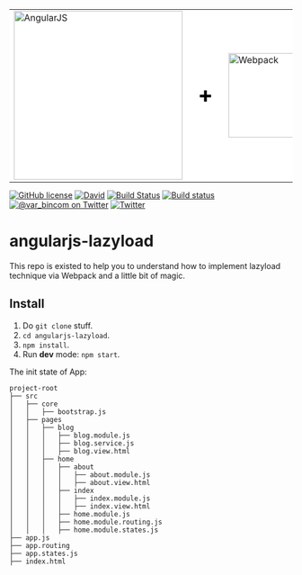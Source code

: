 <table bgcolor="#fff" border="0" width="100%" style="margin: 0; border: 0; width: 100%;">
  <tr valign="middle">
    <td border="0">
      <a href="https://angularjs.org/" target="_blank">
        <img width="300" heigth="200" src="https://angularjs.org/img/AngularJS-large.png" alt="AngularJS">
      </a>
    </td>
    <td border="0" style="font-size: 2.5em; color: #000;">
      <strong>+</strong>
    </td>
    <td border="0">
      <a href="https://github.com/webpack/webpack" target="_blank">
        <img width="150" heigth="200" src="https://webpack.js.org/assets/icon-square-big.svg" alt="Webpack">
      </a>
    </td>
    <td border="0" style="font-size: 2.5em; color: #000;">
      <strong>+</strong>
    </td>
    <td border="0">
      <a href="https://oclazyload.readme.io/" target="_blank">
        <img width="76" heigth="80" src="https://files.readme.io/Jf0ukPc2SmeSSG4wtZK0_ocLazyLoad-logo2.png" alt="ocLazyLoad">
      </a>
    </td>
    <td border="0" style="font-size: 2.5em; color: #000;">
      <strong>=</strong>
    </td>
    <td border="0" style="font-size: 2.5em; color: #000;">
      :heart_eyes:
    </td>
  </tr>
</table>

[![GitHub license](https://img.shields.io/github/license/var-bin/angularjs-lazyload.svg)](https://github.com/var-bin/angularjs-lazyload/blob/master/LICENSE)
[![David](https://img.shields.io/david/var-bin/angularjs-lazyload.svg)](https://github.com/var-bin/angularjs-lazyload)
[![Build Status](https://travis-ci.org/var-bin/angularjs-lazyload.svg?branch=master)](https://travis-ci.org/var-bin/angularjs-lazyload)
[![Build status](https://ci.appveyor.com/api/projects/status/1q7hekkmwurqj9pe?svg=true)](https://ci.appveyor.com/project/var-bin/angularjs-lazyload)
[![@var_bincom on Twitter](https://img.shields.io/twitter/follow/var_bincom.svg?style=social&label=Follow%20%40var_bincom)](https://twitter.com/var_bincom)
[![Twitter](https://img.shields.io/twitter/url/https/github.com/var-bin/angularjs-lazyload.svg?style=social)](https://twitter.com/intent/tweet?text=Load%20AngularJS%20modules%20on%20demand%20via%20Webpack,%20UI%20Router,%20and%20ocLazyLoad%20by%20%40var_bincom:&url=https%3A%2F%2Fgithub.com%2Fvar-bin%2Fangularjs-lazyload&hashtags=angularjs%2CWebpack%2Cuirouter%2CocLazyLoad)

# angularjs-lazyload
This repo is existed to help you to understand how to implement lazyload technique via Webpack and a little bit of magic.

## Install
1. Do `git clone` stuff.
2. `cd angularjs-lazyload`.
3. `npm install`.
4. Run **dev** mode: `npm start`.

The init state of App:

```
project-root
├── src
│   ├── core
│   │   ├── bootstrap.js
│   ├── pages
│   │   ├── blog
│   │   │   ├── blog.module.js
│   │   │   ├── blog.service.js
│   │   │   ├── blog.view.html
│   │   ├── home
│   │   │   ├── about
│   │   │   │   ├── about.module.js
│   │   │   │   ├── about.view.html
│   │   │   ├── index
│   │   │   │   ├── index.module.js
│   │   │   │   ├── index.view.html
│   │   │   ├── home.module.js
│   │   │   ├── home.module.routing.js
│   │   │   ├── home.module.states.js
├── app.js
├── app.routing
├── app.states.js
├── index.html
```
